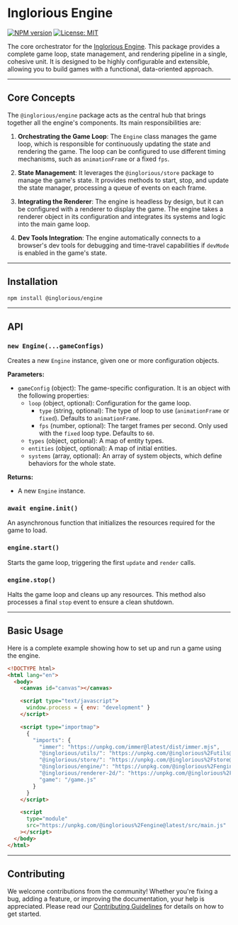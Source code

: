 # Inglorious Engine

[![NPM version](https://img.shields.io/npm/v/@inglorious/engine.svg)](https://www.npmjs.com/package/@inglorious/engine)
[![License: MIT](https://img.shields.io/badge/License-MIT-yellow.svg)](https://opensource.org/licenses/MIT)

The core orchestrator for the [Inglorious Engine](https://github.com/IngloriousCoderz/inglorious-engine). This package provides a complete game loop, state management, and rendering pipeline in a single, cohesive unit. It is designed to be highly configurable and extensible, allowing you to build games with a functional, data-oriented approach.

---

## Core Concepts

The `@inglorious/engine` package acts as the central hub that brings together all the engine's components. Its main responsibilities are:

1.  **Orchestrating the Game Loop**: The `Engine` class manages the game loop, which is responsible for continuously updating the state and rendering the game. The loop can be configured to use different timing mechanisms, such as `animationFrame` or a fixed `fps`.

2.  **State Management**: It leverages the `@inglorious/store` package to manage the game's state. It provides methods to start, stop, and update the state manager, processing a queue of events on each frame.

3.  **Integrating the Renderer**: The engine is headless by design, but it can be configured with a renderer to display the game. The engine takes a renderer object in its configuration and integrates its systems and logic into the main game loop.

4.  **Dev Tools Integration**: The engine automatically connects to a browser's dev tools for debugging and time-travel capabilities if `devMode` is enabled in the game's state.

---

## Installation

```bash
npm install @inglorious/engine
```

---

## API

### `new Engine(...gameConfigs)`

Creates a new `Engine` instance, given one or more configuration objects.

**Parameters:**

- `gameConfig` (object): The game-specific configuration. It is an object with the following properties:
  - `loop` (object, optional): Configuration for the game loop.
    - `type` (string, optional): The type of loop to use (`animationFrame` or `fixed`). Defaults to `animationFrame`.
    - `fps` (number, optional): The target frames per second. Only used with the `fixed` loop type. Defaults to `60`.
  - `types` (object, optional): A map of entity types.
  - `entities` (object, optional): A map of initial entities.
  - `systems` (array, optional): An array of system objects, which define behaviors for the whole state.

**Returns:**

- A new `Engine` instance.

### `await engine.init()`

An asynchronous function that initializes the resources required for the game to load.

### `engine.start()`

Starts the game loop, triggering the first `update` and `render` calls.

### `engine.stop()`

Halts the game loop and cleans up any resources. This method also processes a final `stop` event to ensure a clean shutdown.

---

## Basic Usage

Here is a complete example showing how to set up and run a game using the engine.

```html
<!DOCTYPE html>
<html lang="en">
  <body>
    <canvas id="canvas"></canvas>

    <script type="text/javascript">
      window.process = { env: "development" }
    </script>

    <script type="importmap">
      {
        "imports": {
          "immer": "https://unpkg.com/immer@latest/dist/immer.mjs",
          "@inglorious/utils/": "https://unpkg.com/@inglorious%2Futils@latest/src/",
          "@inglorious/store/": "https://unpkg.com/@inglorious%2Fstore@latest/src/",
          "@inglorious/engine/": "https://unpkg.com/@inglorious%2Fengine@latest/src/",
          "@inglorious/renderer-2d/": "https://unpkg.com/@inglorious%2Frenderer-2d@latest/src/",
          "game": "/game.js"
        }
      }
    </script>

    <script
      type="module"
      src="https://unpkg.com/@inglorious%2Fengine@latest/src/main.js"
    ></script>
  </body>
</html>
```

---

## Contributing

We welcome contributions from the community\! Whether you're fixing a bug, adding a feature, or improving the documentation, your help is appreciated. Please read our [Contributing Guidelines](https://github.com/IngloriousCoderz/inglorious-engine/blob/main/CONTRIBUTING.md) for details on how to get started.
